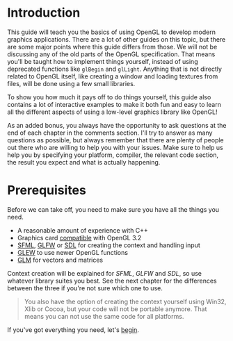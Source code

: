 Introduction
========

This guide will teach you the basics of using OpenGL to develop modern graphics applications. There are a lot of other guides on this topic, but there are some major points where this guide differs from those. We will not be discussing any of the old parts of the OpenGL specification. That means you'll be taught how to implement things yourself, instead of using deprecated functions like `glBegin` and `glLight`. Anything that is not directly related to OpenGL itself, like creating a window and loading textures from files, will be done using a few small libraries.

To show you how much it pays off to do things yourself, this guide also contains a lot of interactive examples to make it both fun and easy to learn all the different aspects of using a low-level graphics library like OpenGL!

As an added bonus, you always have the opportunity to ask questions at the end of each chapter in the comments section. I'll try to answer as many questions as possible, but always remember that there are plenty of people out there who are willing to help you with your issues. Make sure to help us help you by specifying your platform, compiler, the relevant code section, the result you expect and what is actually happening.

Prerequisites
========

Before we can take off, you need to make sure you have all the things you need.

* A reasonable amount of experience with C++
* Graphics card [compatible](http://en.wikipedia.org/wiki/OpenGL#OpenGL_3.2) with OpenGL 3.2
* [SFML](http://www.sfml-dev.org/), [GLFW](http://www.glfw.org/) or [SDL](http://www.libsdl.org/) for creating the context and handling input
* [GLEW](http://glew.sourceforge.net/) to use newer OpenGL functions
* [GLM](http://glm.g-truc.net/) for vectors and matrices

Context creation will be explained for *SFML*, *GLFW* and *SDL*, so use whatever library suites you best. See the next chapter for the differences between the three if you're not sure which one to use.

> You also have the option of creating the context yourself using Win32, Xlib or Cocoa, but your code will not be portable anymore. That means you can not use the same code for all platforms.

If you've got everything you need, let's [begin](/context).